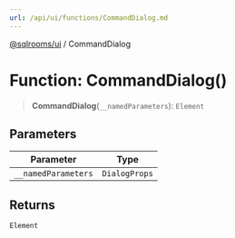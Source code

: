 ```yaml
---
url: /api/ui/functions/CommandDialog.md
---
```

[@sqlrooms/ui](../index.md) / CommandDialog

# Function: CommandDialog()

> **CommandDialog**(`__namedParameters`): `Element`

## Parameters

| Parameter | Type |
| ------ | ------ |
| `__namedParameters` | `DialogProps` |

## Returns

`Element`
